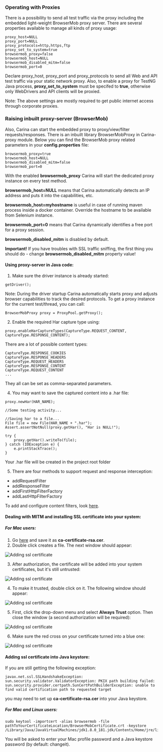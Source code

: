 ### Operating with Proxies
There is a possibility to send all test traffic via the proxy including the embedded light-weight BrowserMob proxy server.
There are several properties available to manage all kinds of proxy usage:
```
proxy_host=NULL
proxy_port=NULL
proxy_protocols=http,https,ftp
proxy_set_to_system=true
browsermob_proxy=false
browsermob_host=NULL
browsermob_disabled_mitm=false
browsermob_port=0
```
Declare proxy_host, proxy_port and proxy_protocols to send all Web and API test traffic via your static network proxy.
Also, to enable a proxy for TestNG Java process, **proxy_set_to_system** must be specifed to **true**, otherwise only WebDrivers and API clients will be proxied.

Note: The above settings are mostly required to get public internet access through corporate proxies.

### Raising inbuilt proxy-server (BrowserMob)
Also, Carina can start the embedded proxy to proxy/view/filter requests/responses. There is an inbuilt library BrowserMobProxy in Carina-proxy module. Below you can find the BrowserMob proxy related parameters in your **config.properties** file:
```
browsermob_proxy=true
browsermob_host=NULL
browsermob_disabled_mitm=false
browsermob_port=0
```
With the enabled **browsermob_proxy** Carina will start the dedicated proxy instance on every test method. 

**browsermob_host=NULL** means that Carina automatically detects an IP address and puts it into the capabilities, etc.

**browsermob_host=myhostname** is useful in case of running maven process inside a docker container. Override the hostname to be available from Selenium instance.

**browsermob_port=0** means that Carina dynamically identifies a free port for a proxy session.

**browsermob_disabled_mitm** is disabled by default. 

**Important!** If you have troubles with  SSL traffic sniffing, the first thing you should do - change **browsermob_disabled_mitm** property value!

#### Using proxy-server in Java code:

1. Make sure the driver instance is already started:
```
getDriver();
```
Note: During the driver startup Carina automatically starts proxy and adjusts browser capabilities to track the desired protocols. To get a proxy instance for the current test/thread, you can call:
```
BrowserMobProxy proxy = ProxyPool.getProxy();
```
2. Enable the required Har capture type using:
```
proxy.enableHarCaptureTypes(CaptureType.REQUEST_CONTENT, CaptureType.RESPONSE_CONTENT);
```
There are a lot of possible content types:
```
CaptureType.RESPONSE_COOKIES
CaptureType.RESPONSE_HEADERS
CaptureType.REQUEST_HEADERS
CaptureType.RESPONSE_CONTENT
CaptureType.REQUEST_CONTENT
...
```
They all can be set as comma-separated parameters.

4. You may want to save the captured content into a .har file:
```
proxy.newHar(HAR_NAME);

//Some testing activity...

//Saving har to a file...
File file = new File(HAR_NAME + ".har");
Assert.assertNotNull(proxy.getHar(), "Har is NULL!");

try {
    proxy.getHar().writeTo(file);
} catch (IOException e) {
    e.printStackTrace();
}
```
Your .har file will be created in the project root folder

5. There are four methods to support request and response interception:

* addRequestFilter
* addResponseFilter
* addFirstHttpFilterFactory
* addLastHttpFilterFactory

To add and configure content filters, look [here](https://github.com/lightbody/browsermob-proxy#http-request-manipulation).

#### Dealing with MITM and installing SSL certificate into your system:

##### For Mac users:

1. Go [here](https://github.com/lightbody/browsermob-proxy/blob/master/browsermob-core/src/main/resources/sslSupport/ca-certificate-rsa.cer) and save it as **ca-certificate-rsa.cer**.
2. Double click creates a file. The next window should appear:

![Adding ssl certificate](img/SSLInstallStep1.png)

3. After authorization, the certificate will be added into your system certificates,  but it's still untrusted:

![Adding ssl certificate](img/SSLInstallStep2.png)

4. To make it trusted, double click on it. The following window should appear:

![Adding ssl certificate](img/SSLInstallStep3.png)

5. First, click the drop-down menu and select **Always Trust** option. Then close the window (a second authorization will be required):

![Adding ssl certificate](img/SSLInstallStep4.png)

6. Make sure the red cross on your certificate turned into a blue one:

![Adding ssl certificate](img/SSLInstallStep5.png)

#### Adding ssl certificate into Java keystore:

If you are still getting the following exception:
```
javax.net.ssl.SSLHandshakeException: sun.security.validator.ValidatorException: PKIX path building failed: sun.security.provider.certpath.SunCertPathBuilderException: unable to find valid certification path to requested target
```
you may need to set up **ca-certificate-rsa.cer** into your Java keystore.

##### For Mac and Linux users:

```
sudo keytool -importcert -alias browsermob -file pathToYourCertificateLocation/BrowserMobCertificate.crt -keystore /Library/Java/JavaVirtualMachines/jdk1.8.0_181.jdk/Contents/Home/jre/lib/security/cacerts
```
You will be asked to enter your Mac profile password and a Java keystore password (by default: changeit).
